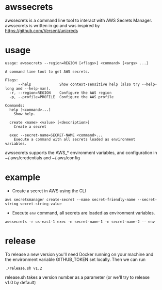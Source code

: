 # awssecrets

awssecrets is a command line tool to interact with AWS Secrets Manager.
awssecrets is written in go and was inspired by https://github.com/Versent/unicreds

# usage

```
usage: awssecrets --region=REGION [<flags>] <command> [<args> ...]

A command line tool to get AWS secrets.

Flags:
      --help             Show context-sensitive help (also try --help-long and --help-man).
  -r, --region=REGION    Configure the AWS region
  -p, --profile=PROFILE  Configure the AWS profile

Commands:
  help [<command>...]
    Show help.

  create <name> <value> [<description>]
    Create a secret

  exec --secret-name=SECRET-NAME <command>...
    Execute a command with all secrets loaded as environment variables.
```

awssecrets supports the AWS_* environment variables, and configuration in ~/.aws/credentials and ~/.aws/config

# example

* Create a secret in AWS using the CLI
```
aws secretsmanager create-secret --name secret-friendly-name --secret-string secret-string-value
```
* Execute `env` command, all secrets are loaded as environment variables.
```
awssecrets -r us-east-1 exec -n secret-name-1 -n secret-name-2 -- env
```

# release

To release a new version you'll need Docker running on your machine and the environment variable GITHUB_TOKEN set locally. Then we can run
```
./release.sh v1.2
```
release.sh takes a version number as a parameter (or we'll try to release v1.0 by default)
